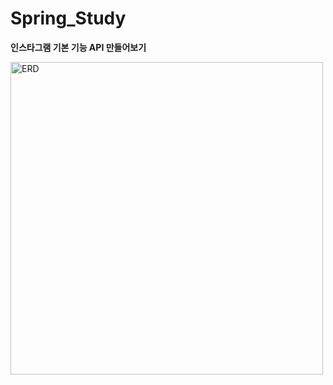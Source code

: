 # Spring_Study   
**인스타그램 기본 기능 API 만들어보기**

<img width="500" alt="ERD" src="https://user-images.githubusercontent.com/52441906/170290634-68aa5bc7-7f04-4eba-998a-0ed694b86cef.png">
